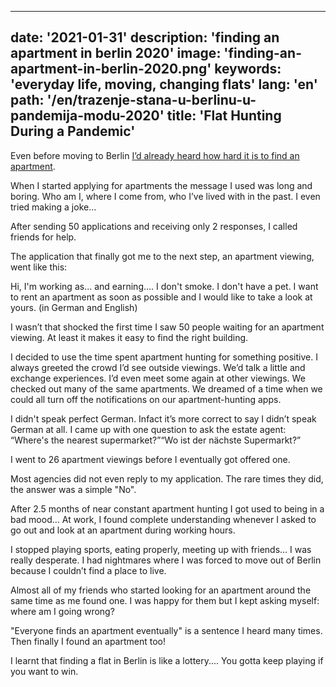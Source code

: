 ---
date: '2021-01-31'
description: 'finding an apartment in berlin 2020'
image: 'finding-an-apartment-in-berlin-2020.png'
keywords: 'everyday life, moving, changing flats'
lang: 'en'
path: '/en/trazenje-stana-u-berlinu-u-pandemija-modu-2020'
title: 'Flat Hunting During a Pandemic'
------
Even before moving to Berlin <a href="https://youtu.be/838GDzXPVtA" rel="noopener noreferer" target="_blank">I’d already heard how hard it is to find an apartment</a>.

When I started applying for apartments the message I used was long and boring. Who am I, where I come from, who I’ve lived with in the past. I even tried making a joke...

After sending 50 applications and receiving only 2 responses, I called friends for help.

The application that finally got me to the next step, an apartment viewing, went like this:

Hi, I'm working as... and earning…. I don't smoke. I don't have a pet. I want to rent an apartment as soon as possible and I would like to take a look at yours. (in German and English)

I wasn’t that shocked the first time I saw 50 people waiting for an apartment viewing. At least it makes it easy to find the right building.

I decided to use the time spent apartment hunting for something positive. I always greeted the crowd I’d see outside viewings.  We’d talk a little and exchange experiences. I’d even meet some again at other viewings. We checked out many of the same apartments. We dreamed of a time when we could all turn off the notifications on our apartment-hunting apps.

I didn't speak perfect German. Infact it’s more correct to say I didn’t speak German at all. I came up with one question to ask the estate agent:
<q>Where's the nearest supermarket?</q><q>Wo ist der nächste Supermarkt?</q>

I went to 26 apartment viewings before I eventually got offered one.

Most agencies did not even reply to my application. The rare times they did, the answer was a simple "No".

After 2.5 months of near constant apartment hunting I got used to being in a bad mood… At work, I found complete understanding whenever I asked to go out and look at an apartment during working hours.

I stopped playing sports, eating properly, meeting up with friends… I was really desperate. I had nightmares where I was forced to move out of Berlin because I couldn’t find a place to live.

Almost all of my friends who started looking for an apartment around the same time as me found one. I was happy for them but I kept asking myself: where am I going wrong?

"Everyone finds an apartment eventually" is a sentence I heard many times. Then finally I found an apartment too!

I learnt that finding a flat in Berlin is like a lottery.... You gotta keep playing if you want to win.
